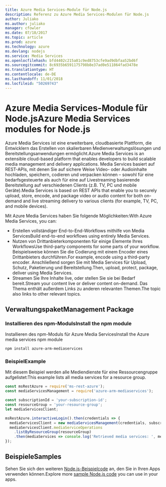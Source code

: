```yaml
---
title: Azure Media Services-Module für Node.js
description: Referenz zu Azure Media Services-Modulen für Node.js
author: Juliako
ms.author: juliako
manager: cfowler
ms.date: 07/18/2017
ms.topic: article
ms.prod: azure
ms.technology: azure
ms.devlang: nodejs
ms.service: Media Services
ms.openlocfilehash: bfd4402c215a81c9ed8753cfe9ad9dbfaa52bd6f
ms.sourcegitcommit: 8c6935b6591175798b8e37ad0e511864fad3478e
ms.translationtype: HT
ms.contentlocale: de-DE
ms.lasthandoff: 11/01/2018
ms.locfileid: "50269743"
---
```

# <a name="azure-media-services-modules-for-nodejs"></a><span data-ttu-id="354b6-103">Azure Media Services-Module für Node.js</span><span class="sxs-lookup"><span data-stu-id="354b6-103">Azure Media Services modules for Node.js</span></span>

<span data-ttu-id="354b6-104">Azure Media Services ist eine erweiterbare, cloudbasierte Plattform, die Entwicklern das Erstellen von skalierbaren Medienverwaltungslösungen und Bereitstellungsanwendungen ermöglicht.</span><span class="sxs-lookup"><span data-stu-id="354b6-104">Azure Media Services is an extensible cloud-based platform that enables developers to build scalable media management and delivery applications.</span></span> <span data-ttu-id="354b6-105">Media Services basiert auf REST-APIs, mit denen Sie auf sichere Weise Video- oder Audioinhalte hochladen, speichern, codieren und verpacken können – sowohl für eine bedarfsgesteuerte als auch für eine auf Livestreaming basierende Bereitstellung auf verschiedenen Clients (z.B. TV, PC und mobile Geräte).</span><span class="sxs-lookup"><span data-stu-id="354b6-105">Media Services is based on REST APIs that enable you to securely upload, store, encode, and package video or audio content for both on-demand and live streaming delivery to various clients (for example, TV, PC, and mobile devices).</span></span>

<span data-ttu-id="354b6-106">Mit Azure Media Services haben Sie folgende Möglichkeiten:</span><span class="sxs-lookup"><span data-stu-id="354b6-106">With Azure Media Services, you can:</span></span>
- <span data-ttu-id="354b6-107">Erstellen vollständiger End-to-End-Workflows mithilfe von Media Services</span><span class="sxs-lookup"><span data-stu-id="354b6-107">Build end-to-end workflows using entirely Media Services.</span></span> 
- <span data-ttu-id="354b6-108">Nutzen von Drittanbieterkomponenten für einige Elemente Ihres Workflows</span><span class="sxs-lookup"><span data-stu-id="354b6-108">Use third-party components for some parts of your workflow.</span></span> <span data-ttu-id="354b6-109">Beispielsweise können Sie die Codierung mit einem Encoder eines Drittanbieters durchführen.</span><span class="sxs-lookup"><span data-stu-id="354b6-109">For example, encode using a third-party encoder.</span></span> <span data-ttu-id="354b6-110">Anschließend sorgen Sie mit Media Services für Upload, Schutz, Paketierung und Bereitstellung.</span><span class="sxs-lookup"><span data-stu-id="354b6-110">Then, upload, protect, package, deliver using Media Services.</span></span>
- <span data-ttu-id="354b6-111">Streamen Sie Ihre Inhalte live, oder stellen Sie sie bei Bedarf bereit.</span><span class="sxs-lookup"><span data-stu-id="354b6-111">Stream your content live or deliver content on-demand.</span></span> <span data-ttu-id="354b6-112">Das Thema enthält außerdem Links zu anderen relevanten Themen.</span><span class="sxs-lookup"><span data-stu-id="354b6-112">The topic also links to other relevant topics.</span></span>

## <a name="management-package"></a><span data-ttu-id="354b6-113">Verwaltungspaket</span><span class="sxs-lookup"><span data-stu-id="354b6-113">Management Package</span></span>

### <a name="install-the-npm-module"></a><span data-ttu-id="354b6-114">Installieren des npm-Moduls</span><span class="sxs-lookup"><span data-stu-id="354b6-114">Install the npm module</span></span>

<span data-ttu-id="354b6-115">Installieren des npm-Moduls für Azure Media Services</span><span class="sxs-lookup"><span data-stu-id="354b6-115">Install the Azure media services npm module</span></span>

```bash
npm install azure-arm-mediaservices
```

### <a name="example"></a><span data-ttu-id="354b6-116">Beispiel</span><span class="sxs-lookup"><span data-stu-id="354b6-116">Example</span></span>

<span data-ttu-id="354b6-117">Mit diesem Beispiel werden alle Mediendienste für eine Ressourcengruppe aufgelistet:</span><span class="sxs-lookup"><span data-stu-id="354b6-117">This example lists all media services for a resource group.</span></span>

```javascript
const msRestAzure = require('ms-rest-azure');
const mediaServicesManagement = require('azure-arm-mediaservices');

const subscriptionId = 'your-subscription-id';
const resourceGroup = 'your-resource-group';
let mediaServicesClient;

msRestAzure.interactiveLogin().then(credentials => {
  mediaServicesClient = new mediaServicesManagement(credentials, subscriptionId);
  mediaServicesClient.mediaServiceOperations
    .listByResourceGroup(resourceGroup)
    .then(mediaServices => console.log('Retrieved media services: ', mediaServices));
});
```

## <a name="samples"></a><span data-ttu-id="354b6-118">Beispiele</span><span class="sxs-lookup"><span data-stu-id="354b6-118">Samples</span></span>

<span data-ttu-id="354b6-119">Sehen Sie sich den weiteren [Node.js-Beispielcode](https://azure.microsoft.com/resources/samples/?platform=nodejs) an, den Sie in Ihren Apps verwenden können.</span><span class="sxs-lookup"><span data-stu-id="354b6-119">Explore more [sample Node.js code](https://azure.microsoft.com/resources/samples/?platform=nodejs) you can use in your apps.</span></span>
